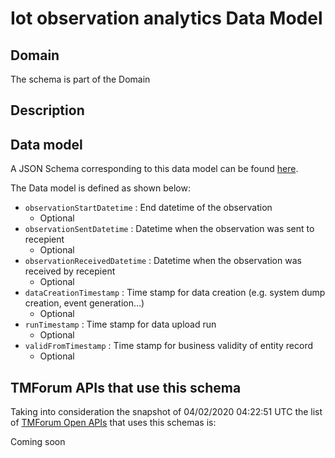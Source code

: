 # Iot observation analytics Data Model

## Domain

The  schema is part of the  Domain

## Description



## Data model

A JSON Schema corresponding to this data model can be found
[here](https://github.com/tmforum-rand/schemas/blob/candidates/Analytics/IOTObservationAnalytics.schema.json).

The Data model is defined as shown below:
- `observationStartDatetime` : End datetime of the observation
  - Optional
- `observationSentDatetime` : Datetime when the observation was sent to recepient
  - Optional
- `observationReceivedDatetime` : Datetime when the observation was received by recepient
  - Optional
- `dataCreationTimestamp` : Time stamp for data creation (e.g. system dump creation, event generation…)
  - Optional
- `runTimestamp` : Time stamp for data upload run
  - Optional
- `validFromTimestamp` : Time stamp for business validity of entity record
  - Optional




## TMForum APIs that use this schema

Taking into consideration the snapshot of 04/02/2020 04:22:51 UTC the list of [TMForum Open APIs](https://www.tmforum.org/open-apis/) that uses this schemas is:

Coming soon